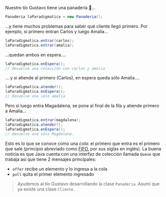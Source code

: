 Nuestro tío Gustavo tiene una panadería :bread:...

```java
Panaderia laParadigmatica = new Panaderia();
```

...y tiene muchos problemas para saber qué cliente llegó primero. Por ejemplo, si primero entran Carlos y luego Amalia...

```java
laParadigmatica.entrar(carlos);
laParadigmatica.entrar(amalia);
```

...quedan ambos en espera....

```java
laParadigmatica.enEspera();
// devuelve una colección con carlos y amalia
```

... y si atiende al primero (Carlos), en espera queda sólo Amalia....

```java
laParadigmatica.atender();
laParadigmatica.enEspera();
// devuelve una sólo amalia
```

Pero si luego entra Magadalena, se pone al final de la fila y atiende primero a Amalia...

```java
laParadigmatica.entrar(magdalena);
laParadigmatica.atender();
laParadigmatica.enEspera();
// devuelve una sólo Magdalena.
```

Esto es lo que se conoce como una _cola_: el primero que entra es el primero que sale (principio abreviado como [FIFO](https://es.wikipedia.org/wiki/First_in,_first_out), por sus siglas en inglés). La buena noticia es que Java cuenta con una interfaz de colección llamada `Queue` que trabaja así que tiene 2 mensajes principales:

* `offer` recibe un elemento y lo ingresa a la cola
* `poll` quita el primer elemento ingresado

> Ayudemos al tío Gustavo desarrollando la clase `Panaderia`. Asumí que ya existe una clase `Cliente`. 

